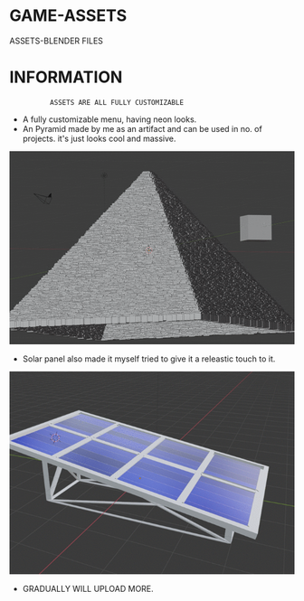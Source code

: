 # GAME-ASSETS
 ASSETS-BLENDER FILES




# INFORMATION
              ASSETS ARE ALL FULLY CUSTOMIZABLE                               
 - A fully customizable menu, having neon looks. 
 - An Pyramid made by me as an artifact and can be used in no. of projects. it's just looks cool and massive.

<img src="imgs/PYRAMIDGIF.gif" alt="pyramid">

 - Solar panel also made it myself tried to give it a releastic touch to it.
<img src="imgs/ezgif.com-gif-maker(1).gif" alt="solarpannel">

 - GRADUALLY WILL UPLOAD MORE.
